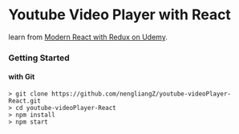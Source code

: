# Youtube Video Player with React

learn from [Modern React with Redux on Udemy](https://www.udemy.com/react-redux/learn/v4/content).

### Getting Started

#### with Git

```
> git clone https://github.com/nengliangZ/youtube-videoPlayer-React.git
> cd youtube-videoPlayer-React
> npm install
> npm start
```
